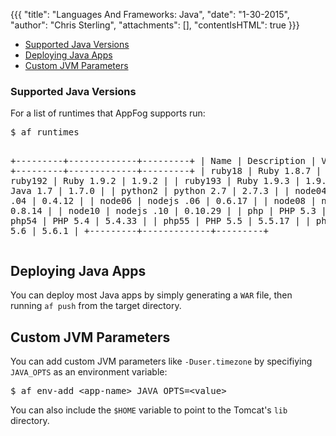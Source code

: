 {{{
  "title": "Languages And Frameworks: Java",
  "date": "1-30-2015",
  "author": "Chris Sterling",
  "attachments": [],
  "contentIsHTML": true
}}}

<ul>
<li><a href="#javaversions">Supported Java Versions</a></li>
<li><a href="#deploy">Deploying Java Apps</a></li>
<li><a href="#custom-jvm-params">Custom JVM Parameters</a></li>
</ul>
<h3 id="javaversions">Supported Java Versions</h3>
<p>For a list of runtimes that AppFog supports run:</p>
<pre>$ af runtimes

+---------+-------------+---------+
| Name    | Description | Version |
+---------+-------------+---------+
| ruby18  | Ruby 1.8.7  | 1.8.7   |
| ruby192 | Ruby 1.9.2  | 1.9.2   |
| ruby193 | Ruby 1.9.3  | 1.9.3   |
| java    | Java 1.7    | 1.7.0   |
| python2 | python 2.7  | 2.7.3   |
| node04  | nodejs .04  | 0.4.12  |
| node06  | nodejs .06  | 0.6.17  |
| node08  | nodejs .08  | 0.8.14  |
| node10  | nodejs .10  | 0.10.29 |
| php     | PHP 5.3     | 5.3.10  |
| php54   | PHP 5.4     | 5.4.33  |
| php55   | PHP 5.5     | 5.5.17  |
| php56   | PHP 5.6     | 5.6.1   |
+---------+-------------+---------+
</pre>
<h2 id="deploy">Deploying Java Apps</h2>
<p>You can deploy most Java apps by simply generating a <code>WAR</code> file, then running <code>af push</code> from the target directory.</p>
<h2 id="custom-jvm-params">Custom JVM Parameters</h2>
<p>You can add custom JVM parameters like <code>-Duser.timezone</code> by specifiying <code>JAVA_OPTS</code> as an environment variable:</p>
<pre>$ af env-add &lt;app-name&gt; JAVA_OPTS=&lt;value&gt;
</pre>
<p>You can also include the <code>$HOME</code> variable to point to the Tomcat's <code>lib</code> directory.</p>
